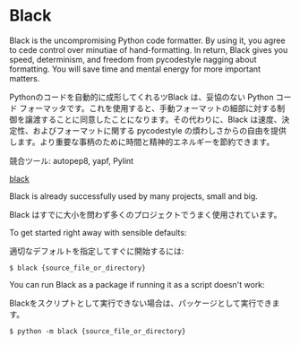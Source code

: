  # Black

Black is the uncompromising Python code formatter. By using it, you agree to cede control over minutiae of hand-formatting. In return, Black gives you speed, determinism, and freedom from pycodestyle nagging about formatting. You will save time and mental energy for more important matters.

Pythonのコードを自動的に成形してくれるツBlack は、妥協のない Python コード フォーマッタです。これを使用すると、手動フォーマットの細部に対する制御を譲渡することに同意したことになります。その代わりに、Black は速度、決定性、およびフォーマットに関する pycodestyle の煩わしさからの自由を提供します。より重要な事柄のために時間と精神的エネルギーを節約できます。

競合ツール: autopep8, yapf, Pylint

[black](https://github.com/psf/black)

Black is already successfully used by many projects, small and big.

Black はすでに大小を問わず多くのプロジェクトでうまく使用されています。

To get started right away with sensible defaults:

適切なデフォルトを指定してすぐに開始するには:

 ```
$ black {source_file_or_directory}
```

You can run Black as a package if running it as a script doesn't work:

Blackをスクリプトとして実行できない場合は、パッケージとして実行できます。

```
$ python -m black {source_file_or_directory}
```